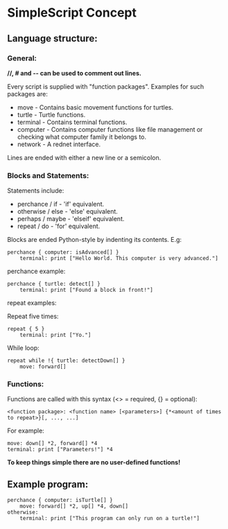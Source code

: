 # SimpleScript Concept

## Language structure:

### General:
**//, # and -- can be used to comment out lines.**

Every script is supplied with "function packages".
Examples for such packages are:
* move - Contains basic movement functions for turtles.
* turtle - Turtle functions.
* terminal - Contains terminal functions.
* computer - Contains computer functions like file management or checking what computer family it belongs to.
* network - A rednet interface.

Lines are ended with either a new line or a semicolon.

### Blocks and Statements:
Statements include:
* perchance / if - 'if' equivalent.
* otherwise / else - 'else' equivalent.
* perhaps / maybe - 'elseif' equivalent.
* repeat / do - 'for' equivalent.

Blocks are ended Python-style by indenting its contents.
E.g:

```
perchance { computer: isAdvanced[] }
	terminal: print ["Hello World. This computer is very advanced."]
```

perchance example:
```
perchance { turtle: detect[] }
	terminal: print ["Found a block in front!"]
```
	
repeat examples:

Repeat five times:
```
repeat { 5 }
	terminal: print ["Yo."]
```

While loop:
```
repeat while !{ turtle: detectDown[] }
	move: forward[]
```

### Functions:
Functions are called with this syntax (<> = required, {} = optional):
```
<function package>: <function name> [<parameters>] {*<amount of times to repeat>}[, ..., ...]
```

For example:
```
move: down[] *2, forward[] *4
terminal: print ["Parameters!"] *4
```

**To keep things simple there are no user-defined functions!**

## Example program:
```
perchance { computer: isTurtle[] }
	move: forward[] *2, up[] *4, down[]
otherwise:
	terminal: print ["This program can only run on a turtle!"]
```



